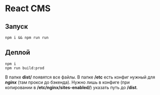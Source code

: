 # React CMS 

## Запуск

```
npm i && npm run run
```

## Деплой

```
npm i
npm run build:prod
```

В папке **dist/** появятся все файлы. В папке **/etc** есть конфиг нужный для ***nginx*** (там прокси до бэкенда). Нужно лишь в 
конфиге (при копировании в **/etc/nginx/sites-enabled/**) указать путь до **/dist**.
